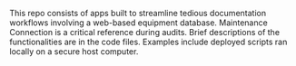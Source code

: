 This repo consists of apps built to streamline tedious documentation workflows involving a web-based equipment database. Maintenance Connection is a critical reference during audits. 
Brief descriptions of the functionalities are in the code files. Examples include deployed scripts ran locally on a secure host computer. 
